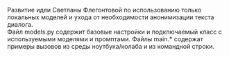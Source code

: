 Развитие идеи Светланы Флегонтовой по использованию только локальных моделей и ухода  от необходимости анонимизации текста диалога.  
Файл models.py содержит базовые настройки и подключаемый класс с используемыми моделями и промптами. Файлы main.* содержат примеры вызовов из среды ноутбука/колаба и из командной строки.
